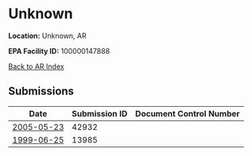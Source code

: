 # Unknown

**Location:** Unknown, AR

**EPA Facility ID:** 100000147888

[Back to AR Index](../../index.md)

## Submissions

| Date | Submission ID | Document Control Number |
|------|--------------|-------------------------|
| [2005-05-23](submissions/42932.md) | 42932 |  |
| [1999-06-25](submissions/13985.md) | 13985 |  |

